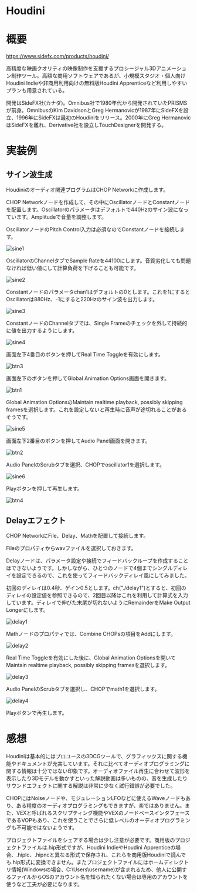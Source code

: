 Houdini
===

# 概要

https://www.sidefx.com/products/houdini/

高精度な映画クオリティの映像制作を支援するプロシージャル3Dアニメーション制作ツール。高額な商用ソフトウェアであるが、小規模スタジオ・個人向けHoudini Indieや非商用利用向けの無料版Houdini Apprenticeなど利用しやすいプランも用意されている。

開発はSideFX社(カナダ)。Omnibus社で1980年代から開発されていたPRISMSが前身。OmnibusのKim DavidsonとGreg Hermanovicが1987年にSideFXを設立、1996年にSideFXは最初のHoudiniをリリース。2000年にGreg HermanovicはSideFXを離れ、Derivative社を設立しTouchDesignerを開発する。

# 実装例

## サイン波生成

Houdiniのオーディオ関連プログラムはCHOP Networkに作成します。

CHOP Networkノードを作成して、その中にOscillatorノードとConstantノードを配置します。Oscillatorのパラメータはデフォルトで440Hzのサイン波になっています。Amplitudeで音量を調整します。

OscillatorノードのPitch Control入力は必須なのでConstantノードを接続します。

![sine1](sine1.png)

OscillatorのChannelタブでSample Rateを44100にします。音質劣化しても問題なければ低い値にして計算負荷を下げることも可能です。

![sine2](sine2.png)

Constantノードのパラメータchan1はデフォルトの0とします。これを1にするとOscillatorは880Hz、-1にすると220Hzのサイン波を出力します。

![sine3](sine3.png)

ConstantノードのChannelタブでは、Single Frameのチェックを外して持続的に値を出力するようにします。

![sine4](sine4.png)

画面左下4番目のボタンを押してReal Time Toggleを有効にします。

![btn3](btn3.png)

画面左下のボタンを押してGlobal Animation Options画面を開きます。

![btn1](btn1.png)

Global Animation OptionsのMaintain realtime playback, possibly skipping framesを選択します。これを設定しないと再生時に音声が途切れることがあるそうです。

![sine5](sine5.png)

画面左下2番目のボタンを押してAudio Panel画面を開きます。

![btn2](btn2.png)

Audio PanelのScrubタブを選択、CHOPでoscillator1を選択します。

![sine6](sine6.png)

Playボタンを押して再生します。

![btn4](btn4.png)


## Delayエフェクト

CHOP NetworkにFile、Delay、Mathを配置して接続します。

Fileのプロパティからwavファイルを選択しておきます。

Delayノードは、パラメータ設定や接続でフィードバックループを作成することはできないようです。しかしながら、ひとつのノードで4個までシングルディレイを設定できるので、これを使ってフィードバックディレイ風にしてみました。

初回のディレイは0.4秒、ゲイン0.5とします。ch("./delay1")とすると、初回のディレイの設定値を参照できるので、2回目以降はこれを利用して計算式を入力しています。ディレイで伸びた末尾が切れないようにRemainderをMake Output Longerにします。

![delay1](delay1.png)

Mathノードのプロパティでは、Combine CHOPsの項目をAddにします。

![delay2](delay2.png)


Real Time Toggleを有効にした後に、Global Animation Optionsを開いてMaintain realtime playback, possibly skipping framesを選択します。

![delay3](delay3.png)

Audio PanelのScrubタブを選択し、CHOPでmath1を選択します。

![delay4](delay4.png)

Playボタンで再生します。


# 感想

Houdiniは基本的にはプロユースの3DCGツールで、グラフィックスに関する機能やドキュメントが充実しています。それに比べてオーディオプログラミングに関する情報は十分ではない印象です。オーディオファイル再生に合わせて波形を表示したり3Dモデルを動かすといった解説動画は多いものの、音を生成したりサウンドエフェクトに関する解説は非常に少なく試行錯誤が必要でした。

CHOPにはNoiseノードや、モジュレーションLFOなどに使えるWaveノードもあり、ある程度のオーディオプログラミングもできますが、楽ではありません。また、VEXと呼ばれるスクリプティング機能やVEXのノードベースインタフェースであるVOPもあり、これを使うことでさらに低レベルのオーディオプログラミングも不可能ではないようです。

プロジェクトファイルをシェアする場合は少し注意が必要です。商用版のプロジェクトファイルは.hip形式ですが、Houdini IndieやHoudini Apprenticeの場合、.hiplc、.hipncと異なる形式で保存され、これらを商用版Houdiniで読んでも.hip形式に変換できません。またプロジェクトファイルにはホームディレクトリ情報(Windowsの場合、C:\Users\username)が含まれるため、他人に公開するファイルからOSのアカウント名を知られたくない場合は専用のアカウントを使うなど工夫が必要になります。

